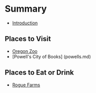 # Summary
  * [Introduction](README.md)

## Places to Visit
  * [Oregon Zoo](portland-zoo.md)
  * [Powell's City of Books] (powells.md)

## Places to Eat or Drink 
  * [Rogue Farms](rogue-farms.md)
